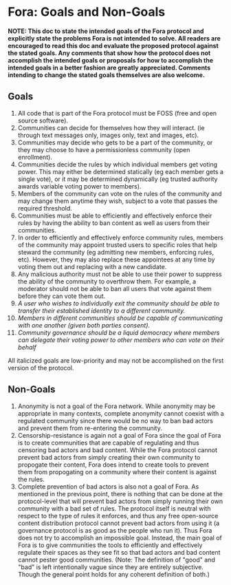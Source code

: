 # Fora: Goals and Non-Goals

**NOTE: This doc to state the intended goals of the Fora protocol and explicitly state the problems Fora is not intended to solve. All readers are encouraged to read this doc and evaluate the proposed protocol against the stated goals. Any comments that show how the protocol does not accomplish the intended goals or proposals for how to accomplish the intended goals in a better fashion are greatly appreciated. Comments intending to change the stated goals themselves are also welcome.**

## Goals

1. All code that is part of the Fora protocol must be FOSS (free and open source software).
2. Communities can decide for themselves how they will interact. (ie through text messages only, images only, text and images, etc).
3. Communities may decide who gets to be a part of the community, or they may choose to have a permissionless community (open enrollment).
4. Communities decide the rules by which individual members get voting power. This may either be determined statically (eg each member gets a single vote), or it may be determined dynamically (eg trusted authority awards variable voting power to members).
5. Members of the community can vote on the rules of the community and may change them anytime they wish, subject to a vote that passes the required threshold.
6. Communities must be able to efficiently and effectively enforce their rules by having the ability to ban content as well as users from their communities.
7. In order to efficiently and effectively enforce community rules, members of the community may appoint trusted users to specific roles that help steward the community (eg admitting new members, enforcing rules, etc). However, they may also replace these appointees at any time by voting them out and replacing with a new candidate. 
8. Any malicious authority must not be able to use their power to suppress the ability of the community to overthrow them. For example, a moderator should not be able to ban all users that vote against them before they can vote them out.
9. *A user who wishes to individually exit the community should be able to transfer their established identity to a different community.*
10. *Members in different communities should be capable of communicating with one another (given both parties consent).*
11. *Community governance should be a liquid democracy where members can delegate their voting power to other members who can vote on their behalf*

All italicized goals are low-priority and may not be accomplished on the first version of the protocol.

## Non-Goals

1. Anonymity is not a goal of the Fora network. While anonymity may be appropriate in many contexts, complete anonymity cannot coexist with a regulated community since there would be no way to ban bad actors and prevent them from re-entering the community.
2. Censorship-resistance is again not a goal of Fora since the goal of Fora is to create communities that are capable of regulating and thus censoring bad actors and bad content. While the Fora protocol cannot prevent bad actors from simply creating their own community to propogate their content, Fora does intend to create tools to prevent them from propogating on a community where their content is against the rules.
3. Complete prevention of bad actors is also not a goal of Fora. As mentioned in the previous point, there is nothing that can be done at the protocol-level that will prevent bad actors from simply running their own community with a bad set of rules. The protocol itself is neutral with respect to the type of rules it enforces, and thus any free open-source content distribution protocol cannot prevent bad actors from using it (a governance protocol is as good as the people who run it). Thus Fora does not try to accomplish an impossible goal. Instead, the main goal of Fora is to give communities the tools to efficiently and effectively regulate their spaces as they see fit so that bad actors and bad content cannot pester good communities. (Note: The definition of "good" and "bad" is left intentionally vague since they are entirely subjective. Though the general point holds for any coherent definition of both.)
